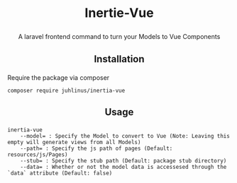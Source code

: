 # <p align="center">Inertie-Vue</p>

<p align="center">A laravel frontend command to turn your Models to Vue Components</p>

## <p align="center">Installation</p>

Require the package via composer

`composer require juhlinus/inertia-vue`

## <p align="center">Usage</p>

```
inertia-vue
    --model= : Specify the Model to convert to Vue (Note: Leaving this empty will generate views from all Models)
    --path= : Specify the js path of pages (Default: resources/js/Pages)
    --stub= : Specify the stub path (Default: package stub directory)
    --data= : Whether or not the model data is accessesed through the `data` attribute (Default: false)
```